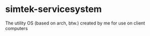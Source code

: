 # simtek-servicesystem
The utility OS (based on arch, btw.) created by me for use on client computers
